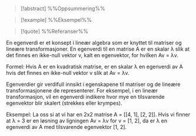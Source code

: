 
> [!abstract] %%Oppsummering%%
> 

> [!example] %%Eksempel%%
> 

> [!quote] %%Referanser%%
>


En egenverdi er et konsept i lineær algebra som er knyttet til matriser og lineære transformasjoner. En egenverdi til en matrise A er en skalar λ slik at det finnes en ikke-null vektor v, kalt en egenvektor, for hvilken Av = λv.

Formel: Hvis A er en kvadratisk matrise, er en skalar λ en egenverdi av A hvis det finnes en ikke-null vektor v slik at Av = λv.

Egenverdier gir verdifull innsikt i egenskapene til matriser og de lineære transformasjonene de representerer. For eksempel, i en lineær transformasjon, vil en egenverdi indikere hvor mye en tilsvarende egenvektor blir skalert (strekkes eller krympes).

Eksempel: La oss si at vi har en 2x2 matrise A = [[4, 1], [2, 2]]. Hvis vi finner at λ = 3 er en løsning av ligningen Av = λv for v = [1, 2], da er λ en egenverdi av A med tilsvarende egenvektor [1, 2].